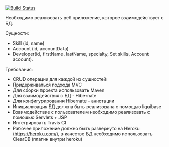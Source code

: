
[![Build Status](https://travis-ci.org/veritaserg/DeveloperHibernetServletJSP.svg?branch=master)](https://travis-ci.org/veritaserg/DeveloperHibernetServletJSP)


Необходимо реализовать веб приложение, которое взаимодействует с БД.

Сущности:
- Skill (id, name)
- Account (id, accountData)
- Developer(id, firstName, lastName, specialty, Set<Skill> skills, Account account).

Требования:
-  CRUD операции для каждой из сущностей
- Придерживаться подхода MVC
- Для сборки проекта использовать Maven
- Для взаимодействия с БД - Hibernate
- Для конфигурирования Hibernate - аннотации
- Инициализация БД должна быть реализована с помощью liquibase
- Взаимодействие с пользователем необходимо реализовать с помощью Servlets + JSP
- Интегрировать Travis CI
- Рабочее приложение должно быть развернуто на Heroku (https://heroku.com/), в качестве БД необходимо использовать ClearDB (плагин внутри heroku)
